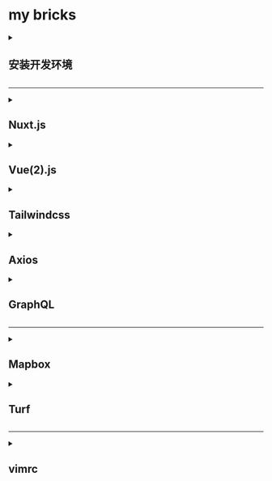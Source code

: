 # my bricks

<details><summary><h2>安装开发环境</h2></summary>

### 在 Windows 10 上搭建工作环境

1. 安装 WSL2 和 Ubuntu 20
在我当前的 Windows 10 版本上，用管理员身份打开 Powershell 程序，并且运行 `wsl --install` 命令，会自动安装 WSL(2) 环境，默认情况下也会同时安装好 Ubuntu 20。

2. WSL Ubuntu 安装开发环境
由于 WSL2 目前并不支持 snap，所以建议通过 nvm 来安装 node。如果安装 nvm 遇到 `curl: (7) Failed to connect to raw.githubusercontent.com port 443: Connection refused` 问题，主要是 DNS 受到污染，可以修改本地 DNS 为 `8.8.8.8` 和 `8.8.4.4` 来解决。

3. 安装开发工具
在 WSL 环境下，建议使用 Visual Studio Code 编辑器。同时，为了让它和 WSL 能正常配合工作，还需要给它安装 Remote WSL 扩展。在安装完 Remote WSL 扩展之后，可能有必要在 Powershell 中运行 `wsl.exe --shutdown` 命令重启 WSL。

4. 配置 Github
详情参考 github 官方文档。
</details>

----

<details><summary><h2>Nuxt.js</h2></summary>

- Nuxt.js
  * assets/
  * components/
  * layouts/
  * middleware/
  * pages/
  * plugins/
  * static/
  * store/
  * nuxt.config.js
</details>

<details><summary><h2>Vue(2).js</h2></summary>

- Vue.js
  * Component
    - name
    - props
    - components
    - mixins[]
    - data()
      - {}
    - computed
      - {}
    - methods
      - {}
    - watch
      - {}
    - beforeCreate()
    - created()
    - beforeMount()
    - mounted()
    - beforeUpdate()
    - updated()
    - beforeDestroy()
    - destroyed()
  * Store(vuex)
    - state()
      - {}
    - getters
      - {}
    - mutations
      - {}
    - actions
      - {}
    - modules
      - {}
</details>

<details><summary><h2>Tailwindcss</h2></summary>

#### 安装 Tailwindcss 及适用于 nuxt 2 的相关依赖

```
yarn add -D tailwindcss postcss@latest autoprefixer@latest @nuxt/postcss8
npx tailwindcss init  // 该命令会自动创建 tailwind.config.js 文件
```

#### 更新 nuxt.config.js 配置

```
export default {
  /**
   * 其他配置
   */
  css: [

    // 新增配置
    '@/assets/css/main.css'
  ],

  buildModules: [

    // 新增配置
    '@nuxt/postcss8'

    /**
    * 如果项目是通过 `yarn create nuxt-app appName` 方式创建的，
    * 并且在创建过程中已选择了集成 tailwindcss；则需要把以下模块移除。
    * 说明：由于 nuxt 2 集成的 tailwindcss 版本较低，不建议使用。
    */
    // '@nuxtjs/tailwindcss'
  ],

  build: {

    /**
    * 新增 postcss 配置
    */
    postcss: {
      plugins: {
        tailwindcss: {},
        autoprefixer: {}
      }
    }
  }
}
```

#### 更新 tailwind.config.js

```
module.exports = {
  content: [

    /**
     * 新增以下配置
     */
    './components/**/*.{js,vue,ts}',
    './layouts/**/*.vue',
    './pages/**/*.vue',
    './plugins/**/*.{js,ts}',
    './nuxt.config.{js,ts}'

  ],
  theme: {
    extend: {}
  },
  plugins: []
}
```

#### 创建 assets/css/main.css 文件

```
@tailwind base;
@tailwind components;
@tailwind utilities;
```

参考文档：[Install Tailwind CSS with Nuxt.js](https://tailwindcss.com/docs/guides/nuxtjs)
</details>

<details><summary><h2>Axios</h2></summary>

### Axios

...

</details>

<details><summary><h2>GraphQL</h2></summary>

...

</details>

----

<details><summary><h2>Mapbox</h2></summary>

...

</details>

<details><summary><h2>Turf</h2></summary>

...

</details>

----

<details><summary><h2>vimrc</h2></summary>

```
" Enable filetype plugins
filetype plugin on
filetype indent on

" Set to auto read when a file is changed from the outside
set autoread
au FocusGained,BufEnter * checktime

" Ignore compiled files
set wildignore=*.o,*~,*.pyc
if has("win16") || has("win32")
    set wildignore+=.git\*,.hg\*,.svn\*
else
    set wildignore+=*/.git/*,*/.hg/*,*/.svn/*,*/.DS_Store
endif

" Always show current position
set ruler

" Always show line numbers
set number

" Configure backspace so it acts as it should act
set backspace=eol,start,indent
set whichwrap+=<,>,h,l

" Ignore case when searching
set ignorecase

" When searching try to be smart about cases
set smartcase

" Highlight search results
set hlsearch

" Makes search act like search in modern browsers
set incsearch

" Don't redraw while executing macros (good performance config)
set lazyredraw

" For regular expressions turn magic on
set magic

" Enable syntax highlighting
syntax enable
" set termguicolors
colorscheme default

" Set utf8 as standard encoding and en_US as the standard language
set encoding=utf8

" Use Unix as the standard file type
set ffs=unix,dos,mac

" Turn backup off, since most stuff is in SVN, git etc. anyway...
set nobackup
set nowb
set noswapfile

" Use spaces instead of tabs
set expandtab

" Be smart when using tabs ;)
set smarttab

" 1 tab == 4 spaces
set shiftwidth=2
set tabstop=2

" Linebreak on 500 characters
set lbr
set tw=500

set ai "Auto indent
set si "Smart indent
set wrap "Wrap lines

hi Visual term=reverse cterm=reverse guibg=Grey

hi CursorLine cterm=bold ctermbg=none ctermfg=none
hi CursorLineNr cterm=bold ctermbg=none ctermfg=none

hi TabLine cterm=none ctermbg=none ctermfg=none
hi TabLineFill cterm=none ctermbg=none ctermfg=none
hi TabLineSel cterm=reverse ctermbg=none ctermfg=red

hi Folded cterm=none ctermbg=none ctermfg=none
hi FoldColumn cterm=none ctermbg=none ctermfg=none

" Go to tab by number
noremap <leader>1 1gt
noremap <leader>2 2gt
noremap <leader>3 3gt
noremap <leader>4 4gt
noremap <leader>5 5gt
noremap <leader>6 6gt
noremap <leader>7 7gt
noremap <leader>8 8gt
noremap <leader>9 9gt
noremap <leader>0 :tablast<cr>

noremap <C-e> :Explore
noremap <C-t> :tabedit
```
</details>
